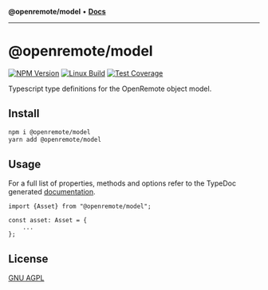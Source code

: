 **@openremote/model** • [**Docs**](globals.md)

***

# @openremote/model
[![NPM Version][npm-image]][npm-url]
[![Linux Build][travis-image]][travis-url]
[![Test Coverage][coveralls-image]][coveralls-url]

Typescript type definitions for the OpenRemote object model.

## Install
```bash
npm i @openremote/model
yarn add @openremote/model 
```

## Usage
For a full list of properties, methods and options refer to the TypeDoc generated [documentation]().

```$javascript
import {Asset} from "@openremote/model";

const asset: Asset = {
    ...
};
```

## License
[GNU AGPL](https://www.gnu.org/licenses/agpl-3.0.en.html)

[npm-image]: https://img.shields.io/npm/v/live-xxx.svg
[npm-url]: https://npmjs.org/package/@openremote/core
[travis-image]: https://img.shields.io/travis/live-js/live-xxx/master.svg
[travis-url]: https://travis-ci.org/live-js/live-xxx
[coveralls-image]: https://img.shields.io/coveralls/live-js/live-xxx/master.svg
[coveralls-url]: https://coveralls.io/r/live-js/live-xxx?branch=master
